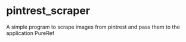 # pintrest_scraper
A simple program to scrape images from pintrest and pass them to the application PureRef
